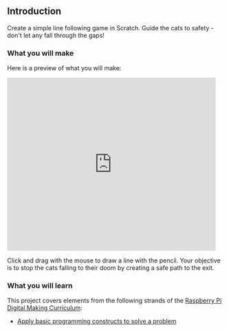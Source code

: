 ## Introduction

Create a simple line following game in Scratch. Guide the cats to safety - don't let any fall through the gaps!

### What you will make

Here is a preview of what you will make:

<div class="scratch-preview">
    <iframe allowtransparency="true" width="485" height="402" src="https://scratch.mit.edu/projects/embed/59279346/?autostart=false" frameborder="0" allowfullscreen></iframe>
</div>

Click and drag with the mouse to draw a line with the pencil. Your objective is to stop the cats falling to their doom by creating a safe path to the exit.

### What you will learn

This project covers elements from the following strands of the [Raspberry Pi Digital Making Curriculum](http://rpf.io/curriculum):

+ [Apply basic programming constructs to solve a problem](https://curriculum.raspberrypi.org/programming/builder/)
